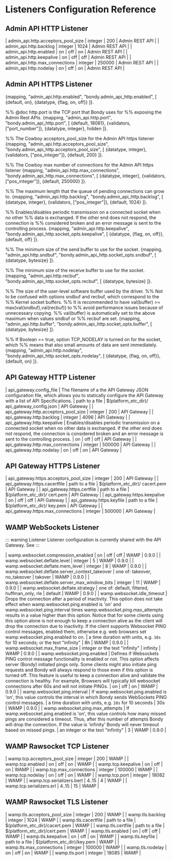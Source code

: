 # Listeners Configuration Reference


## Admin API HTTP Listener

| admin_api.http.acceptors_pool_size | integer | 200 | Admin REST API |
| admin_api.http.backlog | integer | 1024 | Admin REST API |
| admin_api.http.enabled | on \| off | on | Admin REST API |
| admin_api.http.keepalive | on \| off | off | Admin REST API |
| admin_api.http.max_connections | integer | 250000 | Admin REST API |
| admin_api.http.nodelay | on \| off | on | Admin REST API |

## Admin API HTTPS Listener


{mapping, "admin_api.http.enabled", "bondy.admin_api_http.enabled", [
  {default, on},
  {datatype, {flag, on, off}}
]}.

%% @doc http.port is the TCP port that Bondy uses for
%% exposing the Admin Rest APIs.
{mapping, "admin_api.http.port", "bondy.admin_api_http.port", [
  {default, 18081},
  {validators, ["port_number"]},
  {datatype, integer},
  hidden
]}.

%% The Cowboy acceptors_pool_size for the Admin API https listener
{mapping, "admin_api.http.acceptors_pool_size", "bondy.admin_api_http.acceptors_pool_size", [
  {datatype, integer},
  {validators, ["pos_integer"]},
  {default, 200}
]}.

%% The Cowboy max number of connections for the Admin API https listener
{mapping, "admin_api.http.max_connections", "bondy.admin_api_http.max_connections", [
  {datatype, integer},
  {validators, ["pos_integer"]},
  {default, 250000}
]}.


%% The maximum length that the queue of pending connections can grow to.
{mapping, "admin_api.http.backlog", "bondy.admin_api_http.backlog", [
{datatype, integer},
{validators, ["pos_integer"]},
{default, 1024}
]}.

%% Enables/disables periodic transmission on a connected socket when no other
%% data is exchanged. If the other end does not respond, the connection is
%% considered broken and an error message is sent to the controlling process.
{mapping, "admin_api.http.keepalive", "bondy.admin_api_http.socket_opts.keepalive", [
  {datatype, {flag, on, off}},
  {default, off}
]}.

%% The minimum size of the send buffer to use for the socket.
{mapping, "admin_api.http.sndbuf", "bondy.admin_api_http.socket_opts.sndbuf", [
  {datatype, bytesize}
]}.

%% The minimum size of the receive buffer to use for the socket.
{mapping, "admin_api.http.recbuf", "bondy.admin_api_http.socket_opts.recbuf", [
  {datatype, bytesize}
]}.

%% The size of the user-level software buffer used by the driver.
%% Not to be confused with options sndbuf and recbuf, which correspond to the
%% Kernel socket buffers.
%% It is recommended to have val(buffer) >= max(val(sndbuf),val(recbuf)) to
%% avoid performance issues because of unnecessary copying.
%% val(buffer) is automatically set to the above maximum when values sndbuf or
%% recbuf are set.
{mapping, "admin_api.http.buffer", "bondy.admin_api_http.socket_opts.buffer", [
  {datatype, bytesize}
]}.

%% If Boolean == true, option TCP_NODELAY is turned on for the socket, which
%% means that also small amounts of data are sent immediately.
{mapping, "admin_api.http.nodelay", "bondy.admin_api_http.socket_opts.nodelay", [
  {datatype, {flag, on, off}},
  {default, on}
]}.

## API Gateway HTTP Listener
| api_gateway.config_file | The filename of a the API Gateway JSON configuration file,
which allows you to statically configure the API Gateway
with a list of API Specifications. | path to a file | $(platform_etc_dir)/
api_gateway_config.json | API Gateway |
| api_gateway.http.acceptors_pool_size | integer | 200 | API Gateway |
| api_gateway.http.backlog | integer | 4096 | API Gateway |
| api_gateway.http.keepalive | Enables/disables periodic transmission on a connected socket when no other data is exchanged. If the other end does not respond, the connection is considered broken and an error message is sent to the controlling process. | on \| off | off | API Gateway |
| api_gateway.http.max_connections | integer | 500000 | API Gateway |
| api_gateway.http.nodelay | on \| off | on | API Gateway |

## API Gateway HTTPS Listener

| api_gateway.https.acceptors_pool_size | integer | 200 | API Gateway |
| api_gateway.https.cacertfile | path to a file | $(platform_etc_dir)/
cacert.pem | API Gateway |
| api_gateway.https.certfile | path to a file | $(platform_etc_dir)/
cert.pem | API Gateway |
| api_gateway.https.keepalive | on \| off | off | API Gateway |
| api_gateway.https.keyfile | path to a file | $(platform_etc_dir)/
key.pem | API Gateway |
| api_gateway.https.max_connections | integer | 500000 | API Gateway |


## WAMP WebSockets Listener

::: warning Listener
Listener configuration is currently shared with the API Gateway. See
:::

| wamp.websocket.compression_enabled | on \| off | off | WAMP | 0.9.0 |
| wamp.websocket.deflate.level | integer | 5 | WAMP | 0.9.0 |
| wamp.websocket.deflate.mem_level | integer | 8 | WAMP | 0.9.0 |
| wamp.websocket.deflate.server_context_takeover | one of: takeover, no_takeover | takover | WAMP | 0.9.0 |
| wamp.websocket.deflate.server_max_window_bits | integer | 11 | WAMP | 0.9.0 |
| wamp.websocket.deflate.strategy | one of: default, filtered, huffman_only, rle | default | WAMP | 0.9.0 |
| wamp.websocket.idle_timeout | Drops the connection after a period of inactivity. This option does not take effect when wamp.websocket.ping.enabled is &#x27;on&#x27; and wamp.websocket.ping.interval times wamp.websocket.ping.max_attempts results in a value higher
than this option.
Notice that for some clients using this option alone is not enough to keep a connection alive as the client will drop the connection due to inactivity.
If the client supports Websocket PING control messages, enabled them, otherwise e.g. web browsers set wamp.websocket.ping.enabled to on. | a time duration with units, e.g. `10s` for 10 seconds; or the text &quot;infinity&quot; | 8h | WAMP | 0.9.0 |
| wamp.websocket.max_frame_size | integer or the text &quot;infinity&quot; | infinity | WAMP | 0.9.0 |
| wamp.websocket.ping.enabled | Defines if Websockets PING control message functionality is enabled or not. This option affects server (Bondy) initiated pings only. Some clients might also initiate ping requests and Bondy will always respond to those even if this option is turned off.
This feature is useful to keep a connection alive and validate the connection is healthy. For example, Browsers will typically kill websocket connections after 60s and will not initiate PINGs. | on \| off | on | WAMP | 0.9.0 |
| wamp.websocket.ping.interval | If wamp.websocket.ping.enabled is &#x27;on&#x27;, this value controls the interval in which Bondy sends WebSockets PING control messages. | a time duration with units, e.g. `10s` for 10 seconds | 30s | WAMP | 0.9.0 |
| wamp.websocket.ping.max_attempts | If wamp.websocket.ping.enabled is &#x27;on&#x27;, this value controls how many missed pings are considered a timeout. Thus, after this number of attempts Bondy will drop the connection.
If the value is &#x27;infinity&#x27; Bondy will never timeout based on missed pings. | an integer or the text &quot;infinity&quot; | 3 | WAMP | 0.9.0 |


## WAMP Rawsocket TCP Listener

| wamp.tcp.acceptors_pool_size | integer | 200 | WAMP |
| wamp.tcp.enabled | on \| off | on | WAMP |
| wamp.tcp.keepalive | on \| off | on | WAMP |
| wamp.tcp.max_connections | integer | 100000 | WAMP |
| wamp.tcp.nodelay | on \| off | on | WAMP |
| wamp.tcp.port | integer | 18082 | WAMP |
| wamp.tcp.serializers.bert | 4..15 | 4 | WAMP |
| wamp.tcp.serializers.erl | 4..15 | 15 | WAMP |

## WAMP Rawsocket TLS Listener

| wamp.tls.acceptors_pool_size | integer | 200 | WAMP |
| wamp.tls.backlog | integer | 1024 | WAMP |
| wamp.tls.cacertfile | path to a file | $(platform_etc_dir)/cacert.pem | WAMP |
| wamp.tls.certfile | path to a file | $(platform_etc_dir)/cert.pem | WAMP |
| wamp.tls.enabled | on \| off | off | WAMP |
| wamp.tls.keepalive | on \| off | on | WAMP |
| wamp.tls.keyfile | path to a file | $(platform_etc_dir)/key.pem | WAMP |
| wamp.tls.max_connections | integer | 100000 | WAMP |
| wamp.tls.nodelay | on \| off | on | WAMP |
| wamp.tls.port | integer | 18085 | WAMP |
